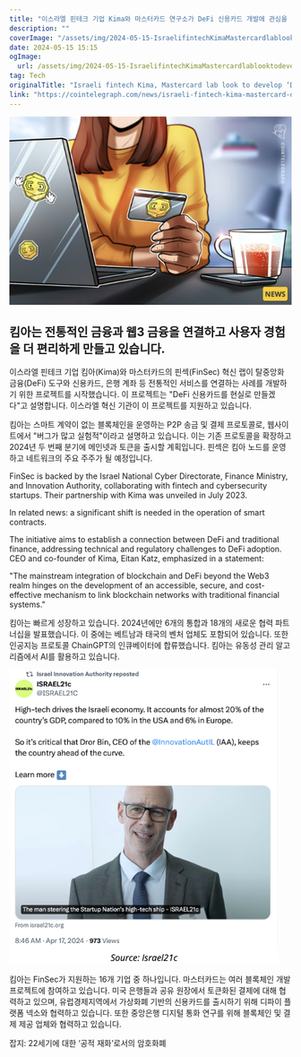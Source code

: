 ```yaml
---
title: "이스라엘 핀테크 기업 Kima와 마스터카드 연구소가 DeFi 신용카드 개발에 관심을 가지고 있습니다"
description: ""
coverImage: "/assets/img/2024-05-15-IsraelifintechKimaMastercardlablooktodevelopDeFicreditcard_thumbnail.png"
date: 2024-05-15 15:15
ogImage: 
  url: /assets/img/2024-05-15-IsraelifintechKimaMastercardlablooktodevelopDeFicreditcard_thumbnail.png
tag: Tech
originalTitle: "Israeli fintech Kima, Mastercard lab look to develop ‘DeFi credit card’"
link: "https://cointelegraph.com/news/israeli-fintech-kima-mastercard-defi-credit-card-project"
---
```



![킴아](/assets/img/2024-05-15-IsraelifintechKimaMastercardlablooktodevelopDeFicreditcard_thumbnail.png)

## 킴아는 전통적인 금융과 웹3 금융을 연결하고 사용자 경험을 더 편리하게 만들고 있습니다.

이스라엘 핀테크 기업 킴아(Kima)와 마스터카드의 핀섹(FinSec) 혁신 랩이 탈중앙화 금융(DeFi) 도구와 신용카드, 은행 계좌 등 전통적인 서비스를 연결하는 사례를 개발하기 위한 프로젝트를 시작했습니다. 이 프로젝트는 "DeFi 신용카드를 현실로 만들겠다"고 설명합니다. 이스라엘 혁신 기관이 이 프로젝트를 지원하고 있습니다.

킴아는 스마트 계약이 없는 블록체인을 운영하는 P2P 송금 및 결제 프로토콜로, 웹사이트에서 "버그가 많고 실험적"이라고 설명하고 있습니다. 이는 기존 프로토콜을 확장하고 2024년 두 번째 분기에 메인넷과 토큰을 출시할 계획입니다. 핀섹은 킴아 노드를 운영하고 네트워크의 주요 주주가 될 예정입니다.



FinSec is backed by the Israel National Cyber Directorate, Finance Ministry, and Innovation Authority, collaborating with fintech and cybersecurity startups. Their partnership with Kima was unveiled in July 2023.

In related news: a significant shift is needed in the operation of smart contracts.

The initiative aims to establish a connection between DeFi and traditional finance, addressing technical and regulatory challenges to DeFi adoption. CEO and co-founder of Kima, Eitan Katz, emphasized in a statement:

"The mainstream integration of blockchain and DeFi beyond the Web3 realm hinges on the development of an accessible, secure, and cost-effective mechanism to link blockchain networks with traditional financial systems."



킴아는 빠르게 성장하고 있습니다. 2024년에만 6개의 통합과 18개의 새로운 협력 파트너십을 발표했습니다. 이 중에는 베트남과 태국의 벤처 업체도 포함되어 있습니다. 또한 인공지능 프로토콜 ChainGPT의 인큐베이터에 합류했습니다. 킴아는 유동성 관리 알고리즘에서 AI를 활용하고 있습니다.

![image](/assets/img/2024-05-15-IsraelifintechKimaMastercardlablooktodevelopDeFicreditcard_0.png)

킴아는 FinSec가 지원하는 16개 기업 중 하나입니다. 마스터카드는 여러 블록체인 개발 프로젝트에 참여하고 있습니다. 미국 은행들과 공유 원장에서 토큰화된 결제에 대해 협력하고 있으며, 유럽경제지역에서 가상화폐 기반의 신용카드를 출시하기 위해 디파이 플랫폼 넥소와 협력하고 있습니다. 또한 중앙은행 디지털 통화 연구를 위해 블록체인 및 결제 제공 업체와 협력하고 있습니다.

잡지: 22세기에 대한 ‘공적 재화’로서의 암호화폐